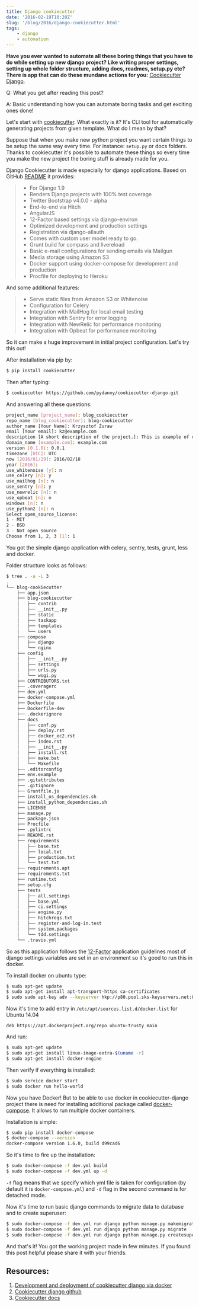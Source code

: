 ```yaml
---
title: Django cookiecutter
date: '2016-02-19T10:20Z'
slug: '/blog/2016/django-cookiecutter.html'
tags: 
    - django
    - automation
---
```


**Have you ever wanted to automate all these boring things that you have
to do while setting up new django project? Like writing proper settings,
setting up whole folder structure, adding docs, readmes, setup.py etc?
There is app that can do these mundane actions for you:** [Cookiecutter
Django](https://github.com/pydanny/cookiecutter-django).

Q: What you get after reading this post?

A: Basic understanding how you can automate boring tasks and get
exciting ones done!

Let's start with
[cookiecutter](https://github.com/audreyr/cookiecutter). What exactly is
it? It's CLI tool for automatically generating projects from given
template. What do I mean by that?

Suppose that when you make new python project you want certain things to
be setup the same way every time. For instance: `setup.py` or docs
folders. Thanks to cookiecutter it's possible to automate these things
so every time you make the new project the boring stuff is already made
for you.

Django Cookiecutter is made especially for django applications. Based on
GitHub
[README](https://github.com/pydanny/cookiecutter-django/blob/master/README.rst)
it provides:

> -   For Django 1.9
> -   Renders Django projects with 100% test coverage
> -   Twitter Bootstrap v4.0.0 - alpha
> -   End-to-end via Hitch
> -   AngularJS
> -   12-Factor based settings via django-environ
> -   Optimized development and production settings
> -   Registration via django-allauth
> -   Comes with custom user model ready to go.
> -   Grunt build for compass and livereload
> -   Basic e-mail configurations for sending emails via Mailgun
> -   Media storage using Amazon S3
> -   Docker support using docker-compose for development and production
> -   Procfile for deploying to Heroku

And some additional features:

> -   Serve static files from Amazon S3 or Whitenoise
> -   Configuration for Celery
> -   Integration with MailHog for local email testing
> -   Integration with Sentry for error logging
> -   Integration with NewRelic for performance monitoring
> -   Integration with Opbeat for performance monitoring

So it can make a huge improvement in initial project configuration.
Let's try this out!

After installation via pip by:

```bash
$ pip install cookiecutter
```

Then after typing:

```bash
$ cookiecutter https://github.com/pydanny/cookiecutter-django.git
```

And answering all these questions:

```bash
project_name [project_name]: blog_cookiecutter
repo_name [blog_cookiecutter]: blog-cookiecutter
author_name [Your Name]: Krzysztof Żuraw
email [Your email]: kz@example.com
description [A short description of the project.]: This is example of cookiecutter django usage
domain_name [example.com]: example.com
version [0.1.0]: 0.0.1
timezone [UTC]: UTC
now [2016/01/29]: 2016/02/18
year [2016]:
use_whitenoise [y]: n
use_celery [n]: y
use_mailhog [n]: n
use_sentry [n]: y
use_newrelic [n]: n
use_opbeat [n]: n
windows [n]: n
use_python2 [n]: n
Select open_source_license:
1 - MIT
2 - BSD
3 - Not open source
Choose from 1, 2, 3 [1]: 1
```

You got the simple django application with celery, sentry, tests, grunt,
less and docker.

Folder structure looks as follows:

```bash
$ tree . -a -L 3
.
└── blog-cookiecutter
    ├── app.json
    ├── blog-cookiecutter
    │   ├── contrib
    │   ├── __init__.py
    │   ├── static
    │   ├── taskapp
    │   ├── templates
    │   └── users
    ├── compose
    │   ├── django
    │   └── nginx
    ├── config
    │   ├── __init__.py
    │   ├── settings
    │   ├── urls.py
    │   └── wsgi.py
    ├── CONTRIBUTORS.txt
    ├── .coveragerc
    ├── dev.yml
    ├── docker-compose.yml
    ├── Dockerfile
    ├── Dockerfile-dev
    ├── .dockerignore
    ├── docs
    │   ├── conf.py
    │   ├── deploy.rst
    │   ├── docker_ec2.rst
    │   ├── index.rst
    │   ├── __init__.py
    │   ├── install.rst
    │   ├── make.bat
    │   └── Makefile
    ├── .editorconfig
    ├── env.example
    ├── .gitattributes
    ├── .gitignore
    ├── Gruntfile.js
    ├── install_os_dependencies.sh
    ├── install_python_dependencies.sh
    ├── LICENSE
    ├── manage.py
    ├── package.json
    ├── Procfile
    ├── .pylintrc
    ├── README.rst
    ├── requirements
    │   ├── base.txt
    │   ├── local.txt
    │   ├── production.txt
    │   └── test.txt
    ├── requirements.apt
    ├── requirements.txt
    ├── runtime.txt
    ├── setup.cfg
    ├── tests
    │   ├── all.settings
    │   ├── base.yml
    │   ├── ci.settings
    │   ├── engine.py
    │   ├── hitchreqs.txt
    │   ├── register-and-log-in.test
    │   ├── system.packages
    │   └── tdd.settings
    └── .travis.yml
```

So as this application follows the [12-Factor](http://12factor.net/)
application guidelines most of django settings variables are set in an
environment so it's good to run this in docker.

To install docker on ubuntu type:

```bash
$ sudo apt-get update
$ sudo apt-get install apt-transport-https ca-certificates
$ sudo sudo apt-key adv --keyserver hkp://p80.pool.sks-keyservers.net:80 --recv-keys 58118E89F3A912897C070ADBF76221572C52609D
```

Now it's time to add entry in `/etc/apt/sources.list.d/docker.list` for
Ubuntu 14.04

``` {.sourceCode .text}
deb https://apt.dockerproject.org/repo ubuntu-trusty main
```

And run:

```bash
$ sudo apt-get update
$ sudo apt-get install linux-image-extra-$(uname -r)
$ sudo apt-get install docker-engine
```

Then verify if everything is installed:

```bash
$ sudo service docker start 
$ sudo docker run hello-world
```

Now you have Docker! But to be able to use docker in cookiecutter-django
project there is need for installing additional package called
[docker-compose](https://docs.docker.com/compose/). It allows to run
multiple docker containers.

Installation is simple:

```bash
$ sudo pip install docker-compose
$ docker-compose --version
docker-compose version 1.6.0, build d99cad6
```

So it's time to fire up the installation:

```bash
$ sudo docker-compose -f dev.yml build
$ sudo docker-compose -f dev.yml up -d
```

`-f` flag means that we specify which yml file is taken for
configuration (by default it is `docker-compose.yml`) and `-d` flag in
the second command is for detached mode.

Now it's time to run basic django commands to migrate data to database
and to create superuser:

```bash
$ sudo docker-compose -f dev.yml run django python manage.py makemigrations
$ sudo docker-compose -f dev.yml run django python manage.py migrate
$ sudo docker-compose -f dev.yml run django python manage.py createsuperuser
```

And that's it! You got the working project made in few minutes. If you
found this post helpful please share it with your friends.

Resources:
----------

1.  [Development and deployment of cookiecutter django via
    docker](https://realpython.com/blog/python/development-and-deployment-of-cookiecutter-django-via-docker/)
2.  [Cookiecutter django
    github](https://github.com/pydanny/cookiecutter-django)
3.  [Cookiecutter docs](http://cookiecutter.readthedocs.org/en/latest/)
